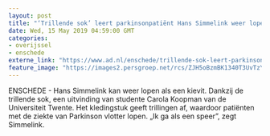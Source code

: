 ```yaml
---
layout: post
title: "‘Trillende sok’ leert parkinsonpatiënt Hans Simmelink weer lopen"
date: Wed, 15 May 2019 04:59:00 GMT
categories: 
- overijssel 
- enschede 
externe_link: "https://www.ad.nl/enschede/trillende-sok-leert-parkinsonpatient-hans-simmelink-weer-lopen~a5329bb6/"
feature_image: "https://images2.persgroep.net/rcs/ZJH5oBzmBK1340T3UvTzYAWgSV0/diocontent/148332274/_fitwidth/400/?appId=21791a8992982cd8da851550a453bd7f&quality=0.7"
---
```


ENSCHEDE - Hans Simmelink kan weer lopen als een kievit. Dankzij de trillende sok, een uitvinding van studente Carola Koopman van de Universiteit Twente. Het kledingstuk geeft trillingen af, waardoor patiënten met de ziekte van Parkinson vlotter lopen. „Ik ga als een speer”, zegt Simmelink.

